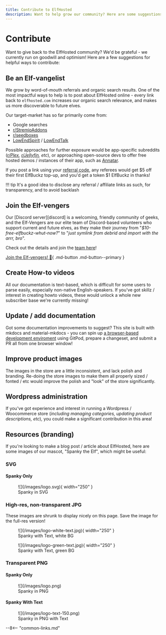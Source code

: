```yaml
---
title: Contribute to ElfHosted
description: Want to help grow our community? Here are some suggestions!
---
```

# Contribute

Want to give back to the ElfHosted community? We'd be grateful - we currently run on goodwill and optimism! Here are a few suggestions for helpful ways to contribute:

## Be an Elf-vangelist

We grow by word-of-mouth referrals and organic search results. One of the most impactful ways to help is to post about ElfHosted online - every link back to `elfhosted.com` increases our organic search relevance, and makes us more discoverable to future elves.

Our target-market has so far primarily come from:

* Google searches
* [r/StremioAddons](https://reddit.com/r/StremioAddons)
* [r/seedboxes](https://reddit.com/r/seedboxes)
* [LowEndSpirit](https://lowendspirit.com/) / [LowEndTalk](https://lowendtalk.com)

Possible approaches for further exposure would be app-specific subreddits (*[r/Plex](https://reddit.com/r/plex), [r/Jellyfin](https://reddit.com/r/jellyfin), etc*), or approaching open-source devs to offer free hosted demos / instances of their app, such as [Annatar](https://annatar.elfhosted.com).

If you post a link using your [referral code](https://store.elfhosted.com/my-account/myreferrals/), any referees would get $5 off their first ElfBuckz top-up, and you'd get a token $1 ElfBuckz in thanks!

!!! tip
    It's a good idea to disclose any referral / affiliate links as such, for transparency, and to avoid backlash

## Join the Elf-vengers

Our [Discord server][discord] is a welcoming, friendly community of geeks, and the Elf-Vengers are our elite team of Discord-based volunteers who support current and future elves, as they make their journey from "*$10-free-elfbuckz-whut-now?*" to "*just symlink from debrid and import with the arrr, bro*".

Check out the details and join the [team here](/team/)!

[Join the Elf-vengers! :superhero:](/team/#elf-vengers){ .md-button .md-button--primary }

## Create How-to videos

All our documentation is text-based, which is difficult for some users to parse easily, especially non-native English-speakers. If you've got skillz / interest in creating howto videos, these would unlock a whole new subscriber base we're currently missing!

## Update / add documentation

Got some documentation improvements to suggest? This site is built with mkdocs and material-mkdocs - you can spin up [a browser-based development enviroment](https://gitpod.io/new/#https://github.com/geek-cookbook/elfhosted.com) using GitPod, prepare a changeset, and submit a PR all from one browser window!

## Improve product images

The images in the store are a little inconsistent, and lack polish and branding. Re-doing the store images to make them all properly sized / fonted / etc would improve the polish and "look" of the store significantly.

## Wordpress administration

If you've got experience and interest in running a Wordpress / Woocommerce store (*including managing categories, updating product descriptions, etc*), you could make a significant contribution in this area!

## Resources (branding)

If you're looking to make a blog post / article about ElfHosted, here are some images of our mascot, "Spanky the Elf", which might be useful:

### SVG

#### Spanky Only

<figure markdown>
  ![](/images/logo.svg){ width="250" }
  <figcaption>Spanky in SVG</figcaption>
</figure>

### High-res, non-transparent JPG

These images are shrunk to display nicely on this page. Save the image for the full-res version!

<figure markdown>
  ![](/images/logo-white-text.jpg){ width="250" }
  <figcaption>Spanky with Text, white BG</figcaption>
</figure>

<figure markdown>
  ![](/images/logo-green-text.jpg){ width="250" }
  <figcaption>Spanky with Text, green BG</figcaption>
</figure>

### Transparent PNG
    
#### Spanky Only

<figure markdown>
  ![](/images/logo.png)
  <figcaption>Spanky in PNG</figcaption>
</figure>

#### Spanky With Text

<figure markdown>
  ![](/images/logo-text-150.png)
  <figcaption>Spanky in PNG with Text</figcaption>
</figure>



--8<-- "common-links.md"